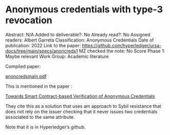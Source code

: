 # Anonymous credentials with type-3 revocation

Abstract: N/A
Added to deliverable?: No
Already read?: No
Assigned readers: Albert Garreta
Classification: Anonymous Credentials
Date of publication: 2022
Link to the paper: https://github.com/hyperledger/ursa-docs/tree/main/specs/anoncreds1
MZ checked the note: No
Score Phase 1: Maybe relevant
Work Group: Academic literature

Compiled paper: 

[anoncredsmain.pdf](Anonymous%20credentials%20with%20type-3%20revocation%205d98c66f0ad34a0d9faf9f4542fc746c/anoncredsmain.pdf)

This is mentioned in the paper :

[Towards Smart Contract-based Verification of Anonymous Credentials](Towards%20Smart%20Contract-based%20Verification%20of%20Anony%20e67bbeeb805044c3aadd44ad3d57795f.md)

They cite this as a solution that uses am approach to Sybil resistance that does not rely on the issuer checking that it never issues two credentials associated to the same attribute.

Note that it is in Hyperledger’s github.
